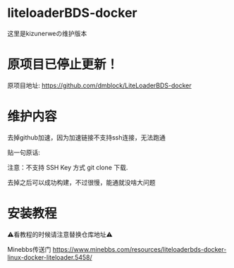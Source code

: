# liteloaderBDS-docker

这里是kizunerweの维护版本

# 原项目已停止更新！

原项目地址:
https://github.com/dmblock/LiteLoaderBDS-docker

# 维护内容

去掉github加速，因为加速链接不支持ssh连接，无法跑通

贴一句原话:

注意：不支持 SSH Key 方式 git clone 下载.

去掉之后可以成功构建，不过很慢，能通就没啥大问题

# 安装教程
⚠️看教程的时候请注意替换仓库地址⚠️

Minebbs传送门
https://www.minebbs.com/resources/liteloaderbds-docker-linux-docker-liteloader.5458/


